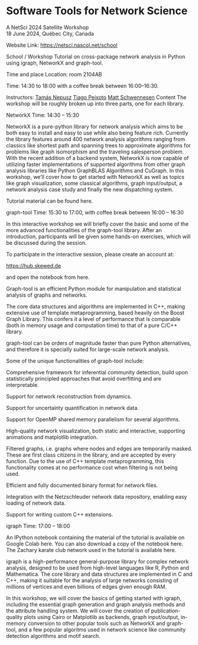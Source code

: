 # Software Tools for Network Science
A NetSci 2024 Satellite Workshop <br>
18 June 2024, Québec City, Canada <br>

Website Link: https://netsci.nascol.net/school

School / Workshop
Tutorial on cross-package network analysis in Python using igraph, NetworkX and graph-tool.

Time and place
Location: room 2104AB

Time: 14:30 to 18:00 with a coffee break between 16:00–16:30.

Instructors:
[Tamás Nepusz](https://github.com/ntamas/)
[Tiago Peixoto](https://skewed.de/tiago/)
[Matt Schwennesen](https://www.schwennesen.org/)
Content
The workshop will be roughly broken up into three parts, one for each library.

NetworkX
Time: 14:30 – 15:30

NetworkX is a pure-python library for network analysis which aims to be both easy to install and easy to use while also being feature rich. Currently the library features around 400 network analysis algorithms ranging from classics like shortest path and spanning trees to approximate algorithms for problems like graph isomorphism and the traveling salesperson problem. With the recent addition of a backend system, NetworkX is now capable of utilizing faster implementations of supported algorithms from other graph analysis libraries like Python GraphBLAS Algorithms and CuGraph. In this workshop, we’ll cover how to get started with NetworkX as well as topics like graph visualization, some classical algorithms, graph input/output, a network analysis case study and finally the new dispatching system.

Tutorial material can be found here.

graph-tool
Time: 15:30 to 17:00, with coffee break between 16:00 – 16:30

In this interactive workshop we will briefly cover the basic and some of the more advanced functionalities of the graph-tool library. After an introduction, participants will be given some hands-on exercises, which will be discussed during the session.

To participate in the interactive session, please create an account at:

https://hub.skewed.de

and open the notebook from here.

Graph-tool is an efficient Python module for manipulation and statistical analysis of graphs and networks.

The core data structures and algorithms are implemented in C++, making extensive use of template metaprogramming, based heavily on the Boost Graph Library. This confers it a level of performance that is comparable (both in memory usage and computation time) to that of a pure C/C++ library.

graph-tool can be orders of magnitude faster than pure Python alternatives, and therefore it is specially suited for large-scale network analysis.

Some of the unique functionalities of graph-tool include:

Comprehensive framework for inferential community detection, build upon statistically principled approaches that avoid overfitting and are interpretable.

Support for network reconstruction from dynamics.

Support for uncertainty quantification in network data.

Support for OpenMP shared memory parallelism for several algorithms.

High-quality network visualization, both static and interactive, supporting animations and matplotlib integration.

Filtered graphs, i.e. graphs where nodes and edges are temporarily masked. These are first class citizens in the library, and are accepted by every function. Due to the use of C++ template metaprogramming, this functionality comes at no performance cost when filtering is not being used.

Efficient and fully documented binary format for network files.

Integration with the Netzschleuder network data repository, enabling easy loading of network data.

Support for writing custom C++ extensions.

igraph
Time: 17:00 – 18:00

An IPython notebook containing the material of the tutorial is available on Google Colab here. You can also download a copy of the notebook here. The Zachary karate club network used in the tutorial is available here.

igraph is a high-performance general-purpose library for complex network analysis, designed to be used from high-level languages like R, Python and Mathematica. The core library and data structures are implemented in C and C++, making it suitable for the analysis of large networks consisting of millions of vertices and even billions of edges given enough RAM.

In this workshop, we will cover the basics of getting started with igraph, including the essential graph generation and graph analysis methods and the attribute handling system. We will cover the creation of publication-quality plots using Cairo or Matplotlib as backends, graph input/output, in-memory conversion to other popular tools such as NetworkX and graph-tool, and a few popular algoritms used in network science like community detection algorithms and motif search.
